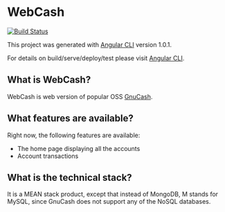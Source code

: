 # WebCash
[![Build Status](https://travis-ci.org/nulldev07/web-cash.svg?branch=master)](https://travis-ci.org/nulldev07/web-cash)

This project was generated with [Angular CLI](https://github.com/angular/angular-cli) version 1.0.1.

For details on build/serve/deploy/test please visit [Angular CLI](https://github.com/angular/angular-cli).

## What is WebCash?

WebCash is web version of popular OSS [GnuCash](www.gnucash.org).

## What features are available?

Right now, the following features are available:

* The home page displaying all the accounts
* Account transactions

## What is the technical stack?

It is a MEAN stack product, except that instead of MongoDB, M stands for MySQL, since GnuCash does not support any of the NoSQL databases.
